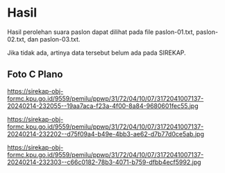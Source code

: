 # Hasil

Hasil perolehan suara paslon dapat dilihat pada file paslon-01.txt, paslon-02.txt, dan paslon-03.txt.

Jika tidak ada, artinya data tersebut belum ada pada SIREKAP.

## Foto C Plano

https://sirekap-obj-formc.kpu.go.id/9559/pemilu/ppwp/31/72/04/10/07/3172041007137-20240214-232055--19aa7aca-f23a-4f00-8a84-9680601fec55.jpg

https://sirekap-obj-formc.kpu.go.id/9559/pemilu/ppwp/31/72/04/10/07/3172041007137-20240214-232202--d75f09a4-b49e-4bb3-ae62-d7b77d0ce5ab.jpg

https://sirekap-obj-formc.kpu.go.id/9559/pemilu/ppwp/31/72/04/10/07/3172041007137-20240214-232303--c66c0182-78b3-4071-b759-dfbb4ecf5992.jpg
